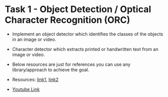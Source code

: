 # Task 1 - Object Detection / Optical Character Recognition (ORC)
* Implement an object detector which identifies the classes of the objects in an image or video. 

* Character detector which extracts printed or handwritten text from an image or video.

* Below resources are just for references you can use any library/approach to achieve the goal.

* Resources: [link1](https://www.pyimagesearch.com/2017/09/11/object-detection-with-deep-learning-and-opencv/), [link2](https://medium.com/capital-one-tech/learning-to-read-computer-vision-methods-for-extracting-text-from-images-2ffcdae11594)

* [Youtube Link](https://youtu.be/tjliAKubc6M)
